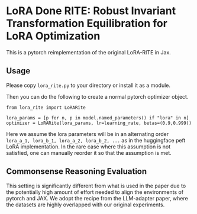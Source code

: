 # LoRA Done RITE: Robust Invariant Transformation Equilibration for LoRA Optimization

This is a pytorch reimplementation of the original LoRA-RITE in Jax.

## Usage

Please copy `lora_rite.py` to your directory or install it as a module.

Then you can do the following to create a normal pytorch optimizer object.

```
from lora_rite import LoRARite

lora_params = [p for n, p in model.named_parameters() if "lora" in n]
optimizer = LoRARite(lora_params, lr=learning_rate, betas=(0.9,0.999))
```

Here we assume the lora parameters will be in an alternating order `lora_a_1, lora_b_1, lora_a_2, lora_b_2, ...` as in the huggingface peft LoRA implementation.
In the rare case where this assumption is not satisfied, one can manually reorder it so that the assumption is met.

## Commonsense Reasoning Evaluation

This setting is significantly different from what is used in the paper due to the potentially high amount of effort needed to align the environments of pytorch and JAX.
We adopt the recipe from the LLM-adapter paper, where the datasets are highly overlapped with our original experiments.
